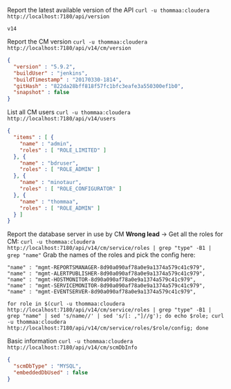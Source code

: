 Report the latest available version of the API
`curl -u thommaa:cloudera http://localhost:7180/api/version`
```
v14
```

Report the CM version
`curl -u thommaa:cloudera http://localhost:7180/api/v14/cm/version`
```json
{
  "version" : "5.9.2",
  "buildUser" : "jenkins",
  "buildTimestamp" : "20170330-1814",
  "gitHash" : "822da28bff818f57fc1bfc3eafe3a550300ef1b0",
  "snapshot" : false
}
```

List all CM users
`curl -u thommaa:cloudera http://localhost:7180/api/v14/users`
```json
{
  "items" : [ {
    "name" : "admin",
    "roles" : [ "ROLE_LIMITED" ]
  }, {
    "name" : "bdruser",
    "roles" : [ "ROLE_ADMIN" ]
  }, {
    "name" : "minotaur",
    "roles" : [ "ROLE_CONFIGURATOR" ]
  }, {
    "name" : "thommaa",
    "roles" : [ "ROLE_ADMIN" ]
  } ]
}
```

Report the database server in use by CM
**Wrong lead** -> Get all the roles for CM:
`curl -u thommaa:cloudera http://localhost:7180/api/v14/cm/service/roles | grep "type" -B1 | grep "name"`
Grab the names of the roles and pick the config here:
```
"name" : "mgmt-REPORTSMANAGER-8d90a090af78a0e9a1374a579c41c979",
"name" : "mgmt-ALERTPUBLISHER-8d90a090af78a0e9a1374a579c41c979",
"name" : "mgmt-HOSTMONITOR-8d90a090af78a0e9a1374a579c41c979",
"name" : "mgmt-SERVICEMONITOR-8d90a090af78a0e9a1374a579c41c979",
"name" : "mgmt-EVENTSERVER-8d90a090af78a0e9a1374a579c41c979",
```

`for role in $(curl -u thommaa:cloudera http://localhost:7180/api/v14/cm/service/roles | grep "type" -B1 | grep "name" | sed 's/name//' | sed 's/[: ,"]//g'); do echo $role; curl -u thommaa:cloudera http://localhost:7180/api/v14/cm/service/roles/$role/config; done`

Basic information
`curl -u thommaa:cloudera http://localhost:7180/api/v14/cm/scmDbInfo`
```json
{
  "scmDbType" : "MYSQL",
  "embeddedDbUsed" : false
}
```
